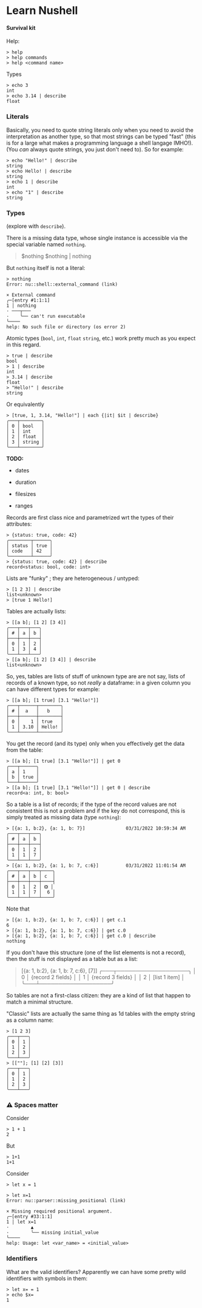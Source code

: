 # Learn Nushell

#### Survival kit

Help:

    > help
    > help commands
    > help <command name>

Types

    > echo 3
    int
    > echo 3.14 | describe
    float

### Literals

Basically, you need to quote string literals only when you need to avoid the
interpretation as another type, so that most strings can be typed "fast" (this
is for a large what makes a programming language a shell langage IMHO!). 
(You *can* always quote strings, you just don't need to). So for example:

    > echo "Hello!" | describe
    string
    > echo Hello! | describe
    string
    > echo 1 | describe
    int
    > echo "1" | describe
    string



### Types

(explore with `describe`).

There is a missing data type, whose single instance is accessible via the
special variable named `nothing`. 

> $nothing
> $nothing |
nothing

But `nothing` itself is not a literal:

    > nothing
    Error: nu::shell::external_command (link)

    × External command
    ╭─[entry #1:1:1]
    1 │ nothing
    · ───┬───
    ·    ╰── can't run executable
    ╰────
    help: No such file or directory (os error 2)


Atomic types (`bool`, `int`, `float` `string`, etc.) work pretty much as you expect
in this regard.

    > true | describe
    bool
    > 1 | describe
    int
    > 3.14 | describe
    float
    > "Hello!" | describe
    string

Or equivalently

    > [true, 1, 3.14, "Hello!"] | each {|it| $it | describe}
    ╭───┬────────╮
    │ 0 │ bool   │
    │ 1 │ int    │
    │ 2 │ float  │
    │ 3 │ string │
    ╰───┴────────╯

**TODO:**

  - dates

  - duration

  - filesizes

  - ranges



Records are first class nice and parametrized wrt the types of their attributes:

    > {status: true, code: 42}
    ╭────────┬──────╮
    │ status │ true │
    │ code   │ 42   │
    ╰────────┴──────╯
    > {status: true, code: 42} | describe
    record<status: bool, code: int>

Lists are "funky" ; they are heterogeneous / untyped:

    > [1 2 3] | describe
    list<unknown>
    > [true 1 Hello!]


Tables are actually lists:

    > [[a b]; [1 2] [3 4]]
    ╭───┬───┬───╮
    │ # │ a │ b │
    ├───┼───┼───┤
    │ 0 │ 1 │ 2 │
    │ 1 │ 3 │ 4 │
    ╰───┴───┴───╯
    > [[a b]; [1 2] [3 4]] | describe
    list<unknown>

So, yes, tables are lists of stuff of unknown type are are not say, 
lists of records of a known type, so not *really* a dataframe: in a given
column you can have different types for example:

    > [[a b]; [1 true] [3.1 "Hello!"]]
    ╭───┬──────┬────────╮
    │ # │  a   │   b    │
    ├───┼──────┼────────┤
    │ 0 │    1 │ true   │
    │ 1 │ 3.10 │ Hello! │
    ╰───┴──────┴────────╯

You get the record (and its type) only when you effectively get the data from
the table:

    > [[a b]; [1 true] [3.1 "Hello!"]] | get 0
    ╭───┬──────╮
    │ a │ 1    │
    │ b │ true │
    ╰───┴──────╯
    > [[a b]; [1 true] [3.1 "Hello!"]] | get 0 | describe
    record<a: int, b: bool>

So a table is a list of records; if the type of the record values are not
consistent this is not a problem and if the key do not correspond, this
is simply treated as missing data (type `nothing`):

    > [{a: 1, b:2}, {a: 1, b: 7}]               03/31/2022 10:59:34 AM
    ╭───┬───┬───╮
    │ # │ a │ b │
    ├───┼───┼───┤
    │ 0 │ 1 │ 2 │
    │ 1 │ 1 │ 7 │
    ╰───┴───┴───╯
    > [{a: 1, b:2}, {a: 1, b: 7, c:6}]          03/31/2022 11:01:54 AM
    ╭───┬───┬───┬────╮
    │ # │ a │ b │ c  │
    ├───┼───┼───┼────┤
    │ 0 │ 1 │ 2 │ ❎ │
    │ 1 │ 1 │ 7 │  6 │
    ╰───┴───┴───┴────╯

Note that

    > [{a: 1, b:2}, {a: 1, b: 7, c:6}] | get c.1
    6
    > [{a: 1, b:2}, {a: 1, b: 7, c:6}] | get c.0
    > [{a: 1, b:2}, {a: 1, b: 7, c:6}] | get c.0 | describe
    nothing


If you don't have this structure (one of the list elements is not a record),
then the stuff is not displayed as a table but as a list:

> [{a: 1, b:2}, {a: 1, b: 7, c:6}, [7]]
╭───┬───────────────────╮
│ 0 │ {record 2 fields} │
│ 1 │ {record 3 fields} │
│ 2 │ [list 1 item]     │
╰───┴───────────────────╯

So tables are not a first-class citizen: they are a kind of list that happen
to match a minimal structure.

"Classic" lists are actually the same thing as 1d tables with the empty string 
as a column name:

    > [1 2 3]
    ╭───┬───╮
    │ 0 │ 1 │
    │ 1 │ 2 │
    │ 2 │ 3 │
    ╰───┴───╯
    > [[""]; [1] [2] [3]]
    ╭───┬───╮
    │ 0 │ 1 │
    │ 1 │ 2 │
    │ 2 │ 3 │
    ╰───┴───╯



### ⚠️ Spaces matter

Consider

    > 1 + 1
    2

But

    > 1+1
    1+1

Consider

    > let x = 1

    > let x=1
    Error: nu::parser::missing_positional (link)

    × Missing required positional argument.
    ╭─[entry #33:1:1]
    1 │ let x=1
    ·        ▲
    ·        ╰── missing initial_value
    ╰────
    help: Usage: let <var_name> = <initial_value>

### Identifiers

What are the valid identifiers? Apparently we can have some pretty wild 
identifiers with symbols in them:

    > let x= = 1
    > echo $x=
    1
